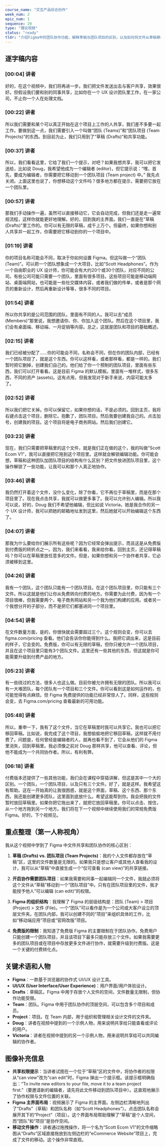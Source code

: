 ```yaml
---
course_name: "交互产品综合创作"
week_num: 2
epic_num: 1
sequence: 29
type: "理论视频"
status: "ready"
tldr: "介绍Figma中的团队协作功能，解释草稿与团队项目的区别，以及如何将文件从草稿移动到团队项目以启用编辑权限，同时说明了免费版与付费版在协作功能上的限制。"
---
```



## 逐字稿内容

### [00:04] 讲者
好的，在这个视频中，我们将再进一步。我们把文件发送出去与客户共享，效果很好。但假设我们要和别的同事共享，比如你在一个 UX 设计团队里工作，在一家公司，不止你一个人在处理文档。

### [00:22] 讲者
所以我们需要和某个可以真正开始在这个项目上工作的人共享，我们差不多要一起工作。要做到这一点，我们需要引入一个叫做“团队 (Teams)”和“团队项目 (Team Projects)”的东西。到目前为止，我们只用到了“草稿 (Drafts)”和共享功能。

### [00:37] 讲者
所以，我们看看这里，它给了我们一个提示，对吧？如果我想共享，我可以把它发送给，比如说 Doug，我希望他成为一个编辑者 (editor)，但它提示说：“嘿，首先，要成为编辑者，你需要把它移动到一个团队项目 (Team project) 中。” 我先点关闭。上面这里也说了，你想移动这个文件吗？很多地方都在提示，需要把它放在一个团队里。

### [00:57] 讲者
那我们手动操作一遍，虽然可以直接移动它，它会自动完成，但我们还是走一遍常规流程，这样你就能更好地理解。好的，回到我的主界面。我们一直是在“草稿 (Drafts)”里工作的。你可以有无限的草稿，成千上万个。但最终，如果你想和别人共享并一起工作，你需要把它移动到你的一个项目中。

### [01:19] 讲者
你的项目名称可能会不同，取决于你如何设置 Figma。但这叫做一个“团队 (Team)”。可以把一个团队想象成一个大项目，比如“Scott Headphones”。作为一个自由职业的 UX 设计师，你可能会有大约20个或30个团队，对应不同的公司。有些公司可能只需要一个团队，里面有很多项目。这些项目可能是移动端网站、桌面端网站，也可能是一些社交媒体内容，或者我们做的传单，或者是那个网页的重新设计，然后再重新设计等等，很多不同的项目。

### [01:54] 讲者
所以你共享的是公司范围的团队，里面有不同的人。我可以去“成员 (Members)”那里说，我想邀请你、你、你加入这个团队。然后在这个项目里，我们会有桌面端、移动端、一月促销等内容。总之，这就是团队和项目的基础概述。

### [02:15] 讲者
我们已经被分配了……你的可能会不同，名称会不同，但在你的团队内部，已经有一个团队项目了，就是这个东西。你可以这样看，或者那样看，都是一样的。我们暂时把它删掉，创建我们自己的。他们给了你一个预制的团队项目，里面有些东西，我们可以打开看看。这是目前 Figma 的默认模板。里面有一堆样式，很多东西，不同的资产 (assets)。这有点用，但我发现对于新手来说，内容可能太多了。

### [02:52] 讲者
所以我们把它关掉。你可以保留它，如果你想的话，不是必须的。回到主页，我将右键点击这个项目，删除它。抱歉了，团队项目。然后我要创建我自己的。点击加号，创建我的项目。这个项目将是电子商务网站。然后我们创建它。

### [03:23] 讲者
现在，我们只需要把草稿里的这个文件，就是我们正在做的这个，我的叫做“Scott Ecom V1”，我可以直接把它拖到这个项目里。这样就会解锁编辑功能。你可能会想，草稿和这种团队加团队项目的结构有什么区别？把文件放进团队项目里，这个操作解锁了一些功能，让我可以和那个人真正地协作。

### [03:46] 讲者
我仍然打开着这个文件，没什么变化，除了你看，它不再位于草稿里，而是在那个项目里了。现在我点击共享，我就可以做更多事了。我可以允许别人编辑。所以我可以说，好的，Doug 我们不希望他编辑，但比如说 Victoria，她是我合作的另一个 UX 设计师，我可以把她的邮箱地址发到这里，然后她就可以开始编辑这个东西了。

### [04:07] 讲者
那我为什么要给你们展示所有这些呢？因为它经常会弹出提示，而且这是从免费版到付费版的转折点之一。因为，我们来看看，我来给你看。回到主页，还记得草稿吗？你可以在草稿里放任意多的文件。但是，如果你想和另一个协作者共享，它必须被移到这里。

### [04:26] 讲者
我有一个团队，这个团队只能有一个团队项目。在这个团队项目里，你只能有三个文件。所以这就是他们让你从免费转向付费的地方。你需要为此付费，因为有一个项目很棒，但我需要两个，电子商务网站和另一个我为他们构建的应用。或者另一个我想分开的子部分，而不是把它们都塞进同一个项目里。

### [04:54] 讲者
在文件数量方面，是的，你很快就会需要超过三个。这个规则会变，你可以去 figma.com/pricing 查看。他们会告诉你你能得到什么。我把它调出来，这是目前的样子，它会变的。免费版，你可以有无限的草稿，但你只被允许一个团队项目，并且在这个项目里只能有3个团队文件。这里还有一些其他的东西，但这就是你可能需要升级到付费产品的地方。

### [05:23] 讲者
有一些绕过的方法，很多人也这么做。目前你被允许拥有无限的团队。所以我可以有一大堆团队，每个团队有一个项目和三个文件。你可以看到这是如何运作的，也可能觉得有点麻烦。但 Figma 免费提供的功能已经非常惊人了。同样，这些规则会变，去 Figma.com/pricing 查看最新的可用功能。

### [05:48] 讲者
所以，重申一下，我有了这个文件，当它在草稿里时我可以共享它。我也可以把它移回草稿。比如说，我完成了这个项目，我想偷偷地把它移回草稿，这样就不用付费了。问题是，任何曾经是编辑者的人，就再也看不到了，它会从他们的 Figma 里消失，回到草稿里。我必须像之前对 Doug 那样共享，他可以查看、评论，但他不能成为一个共同协作者。所以，有利有弊。

### [06:18] 讲者
付费版本还提供了一些其他功能，我们会在课程中穿插讲解，但这是其中一个大的区别。一个团队，一个团队项目，以及只有三个文件。好了，就是这样。我希望这有帮助。这在一开始真的让我很困惑，就是这个界面，草稿、这个东西、那个东西，我还能创建更多团队，这里面到底放什么。希望这能帮到你。我会把我的文件暂时放回草稿里。如果你把它拖出来了，就把它放回草稿里。你可以点击、按住，从一个地方拖到另一个地方。我们将在下一个视频中继续使用我们的常规免费版 Figma。好的，下个视频见。

## 重点整理（第一人称视角）
我从这个视频中学到了 Figma 中文件共享和团队协作的核心区别：

1.  **草稿 (Drafts) vs. 团队项目 (Team Projects)**：我的个人文件都存放在“草稿”区，这里的文件数量是无限的。如果我只是想让客户或其他人查看我的设计，我可以从“草稿”中直接生成一个“仅可查看 (can view)”的共享链接。

2.  **开启协作需要团队项目**：如果我需要和同事一起编辑同一个文件，我就必须将这个文件从“草稿”移动到一个“团队项目”中。只有在团队项目里的文件，我才能授予他人“可以编辑 (can edit)”的权限。

3.  **Figma 的组织结构**：我理解了 Figma 的层级结构是：团队 (Team) > 项目 (Project) > 文件 (File)。一个“团队”可以看作是为一个公司或大客户设立的顶层文件夹。在团队内部，我可以创建不同的“项目”来组织具体的工作，比如“移动端应用”项目或“官网改版”项目。

4.  **免费版的限制**：我知道了免费版 Figma 的主要限制在于团队协作。免费用户只能创建一个团队项目，并且该项目下最多只能存放三个文件。如果我需要更多的团队项目或在项目中存放更多文件进行协作，就需要升级到付费版。这是一个关键的付费转化点。

## 关键术语和人物
- **Figma**：一款基于浏览器的协作式 UI/UX 设计工具。
- **UI/UX (User Interface/User Experience)**：用户界面/用户体验设计。
- **Drafts**：草稿区。Figma 中用于存放个人文件的空间，文件数量无限制，但协作功能受限。
- **Team**：团队。Figma 中用于团队协作的顶层空间，可以包含多个项目和成员。
- **Project**：项目。在 Team 内部，用于组织和管理相关设计文件的文件夹。
- **Doug**：讲者在视频中提到的一个示例人物，用来说明共享给只能查看或评论的用户。
- **Victoria**：讲者在视频中提到的另一个示例人物，用来说明共享给可以共同编辑的协作者。

## 图像补充信息
- **共享权限提示**：当讲者试图在一个位于“草稿”区的文件中，将协作者的权限从“can view”改为“can edit”时，Figma 弹出一个提示框。该提示框明确指出：“To invite new editors to your file, move it to a team project first.”（要邀请新的编辑者，请先将此文件移动到团队项目中）。这直观地展示了协作权限与文件位置的关联。
- **Figma 主界面布局**：视频展示了 Figma 的主界面。左侧边栏清晰地列出了“Drafts”（草稿）和团队名称（如“Scott Headphones”）。点击团队名称会展开其下的“Project”（项目）。这个界面布局帮助理解了“草稿”是个人空间，而“团队”和“项目”是协作空间。
- **移动文件操作**：讲者通过拖拽操作，将一个名为“Scott Ecom V1”的文件缩略图从“Drafts”区域直接拖放到左侧边栏的“eCommerce Website”项目上，完成了文件的移动。这个操作非常直观。
